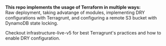 **This repo implements the usage of Terraform in multiple ways:** \
Raw deployment, taking advatange of modules, implementing DRY configurations with Terragrunt, and configuring a remote S3 bucket with DynamoDB state locking.

Checkout infrastructure-live-v5 for best Terragrunt's practices and how to enable DRY configuration.


